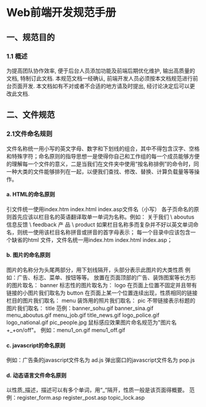 # Web前端开发规范手册
## 一、规范目的
### 1.1 概述
为提高团队协作效率, 便于后台人员添加功能及前端后期优化维护, 输出高质量的文档, 特制订此文档. 本规范文档一经确认, 前端开发人员必须按本文档规范进行前台页面开发. 本文档如有不对或者不合适的地方请及时提出, 经讨论决定后可以更改此文档.
## 二、文件规范
### 2.1文件命名规则
文件名称统一用小写的英文字母、数字和下划线的组合，其中不得包含汉字、空格和特殊字符；命名原则的指导思想一是使得你自己和工作组的每一个成员能够方便的理解每一个文件的意义，二是当我们在文件夹中使用“按名称排例”的命令时，同一种大类的文件能够排列在一起，以便我们查找、修改、替换、计算负载量等等操作。
#### a.  HTML的命名原则
引文件统一使用index.htm  index.html  index.asp文件名（小写）
各子页命名的原则首先应该以栏目名的英语翻译取单一单词为名称。例如： 
关于我们 \ aboutus 
信息反馈 \ feedback 
产 品 \ product
如果栏目名称多而复杂并不好以英文单词命名，则统一使用该栏目名称拼音或拼音的首字母表示；
每一个目录中应该包含一个缺省的html 文件，文件名统一用index.htm  index.html  index.asp；

#### b.  图片的命名原则
图片的名称分为头尾两部分，用下划线隔开，头部分表示此图片的大类性质
例如：广告、标志、菜单、按钮等等。
放置在页面顶部的广告、装饰图案等长方形的图片取名： banner
标志性的图片取名为： logo
在页面上位置不固定并且带有链接的小图片我们取名为 button 
在页面上某一个位置连续出现，性质相同的链接栏目的图片我们取名： menu 
装饰用的照片我们取名： pic
不带链接表示标题的图片我们取名： title 
范例：banner_sohu.gif  banner_sina.gif  menu_aboutus.gif  menu_job.gif  title_news.gif  logo_police.gif   logo_national.gif   pic_people.jpg
鼠标感应效果图片命名规范为"图片名+_+on/off"。
例如：menu1_on.gif  menu1_off.gif

#### c.  javascript的命名原则
例如：广告条的javascript文件名为 ad.js  弹出窗口的javascript文件名为 pop.js

#### d.  动态语言文件命名原则
以性质_描述，描述可以有多个单词，用“_”隔开，性质一般是该页面得概要。
范例：register_form.asp   register_post.asp   topic_lock.asp

